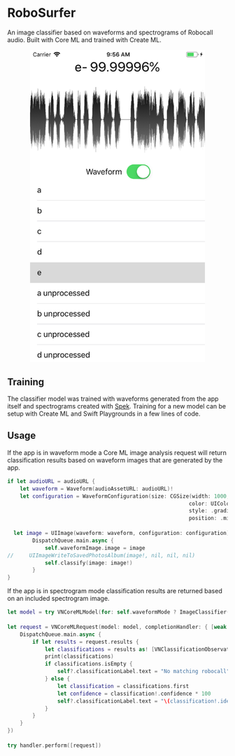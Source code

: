 # RoboSurfer

An image classifier based on waveforms and spectrograms of Robocall audio. Built with Core ML and trained with Create ML.

<div align = "center">
<img src="RoboSurfer/example.png" width="400" />
</div>

## Training
The classifier model was trained with waveforms generated from the app itself and spectrograms created with [Spek](http://spek.cc). Training for a new model can be setup with Create ML and Swift Playgrounds in a few lines of code.

## Usage
If the app is in waveform mode a Core ML image analysis request will return classification results based on waveform images that are generated by the app. 
```swift
if let audioURL = audioURL {
	let waveform = Waveform(audioAssetURL: audioURL)!
	let configuration = WaveformConfiguration(size: CGSize(width: 1000, height: 500),
                                                          color: UIColor.black,
                                                          style: .gradient,
                                                          position: .middle)
                
  let image = UIImage(waveform: waveform, configuration: configuration)
		DispatchQueue.main.async {
			self.waveformImage.image = image
//     UIImageWriteToSavedPhotosAlbum(image!, nil, nil, nil)
			self.classify(image: image!)
		}
}
```

If the app is in spectrogram mode classification results are returned based on an included spectrogram image.

```swift
let model = try VNCoreMLModel(for: self.waveformMode ? ImageClassifier().model : SpeClassifier().model)
                    
let request = VNCoreMLRequest(model: model, completionHandler: { [weak self] request, error in
	DispatchQueue.main.async {
		if let results = request.results {
			let classifications = results as! [VNClassificationObservation]
			print(classifications)
			if classifications.isEmpty {
				self?.classificationLabel.text = "No matching robocall"
			} else {
				let classification = classifications.first
				let confidence = classification!.confidence * 100
				self?.classificationLabel.text = "\(classification!.identifier)- \(confidence)%"
			}
		}
	}
})
                    
try handler.perform([request])
```
